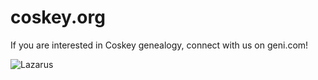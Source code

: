 # coskey.org

If you are interested in Coskey genealogy, connect with us on geni.com!

![Lazarus](https://lh3.googleusercontent.com/fmlRJdFQkGbqaHKABotgOJ4oQ2vq6QwDOKFoNWL-ATqWWeQxXE19TC2gAaLlzp2Am_FNHsUL33Ub6YfWj6oaGGyhyzZAB0_MLS3MakWt-UpdVLofsiHOccG-EzXywz2Ei48pJOIyd0hFlLAvJF7C3ArDITX-Qk9VeL5NcRHTGAutFwabx1RcE-p890aoQBz22lTeMVYjNA2HHgcOYeN8kNChieDYUKFb3EuLIYe0NlTppzEk7bDgeNYsEOjmqg_pztB60fxGsmDipGk-yMl8eKRGGh3b0b0cZPmRjG8xi4Qybb7vUHboU_lIakDuXlYcntKFzhosuy1aQQDV166-f0vlDOby3EXKQ8Ug5TewY4lKOrpc6X607e5NSHvS9ZTid4wDroD653BFTTDbdcOXSejxPUbm_xQSnQ_PnUFNLhq-zYVLeMXPY7ThlR7U-SC67HISRqUVcPAlLW8PsDwjVAwtkmH13khqR8wqZ2VcYs37eQUAgC7a8Bym6A5N3DNvI-g05cFdogmYIgpL5pIGVYBT2G0GRz8aCHWqKAKFvGvcSFZRLJ_eY1X-3R_xF5MITzGatIRmSHDUtJpZsaSBajpI_g-eOFH1GA=w212-h480-no)